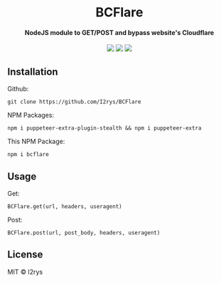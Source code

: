 
<h1 align="center">BCFlare</h1>
<h4 align="center">NodeJS module to GET/POST and bypass website's Cloudflare</h4>
<p align="center">
	<a href="https://github.com/I2rys/BCFlare/blob/main/LICENSE"><img src="https://img.shields.io/github/license/I2rys/BCFlare?style=flat-square"></img></a>
	<a href="https://github.com/I2rys/BCFlare/issues"><img src="https://img.shields.io/github/issues/I2rys/BCFlare.svg"></img></a>
	<a href="https://nodejs.org/"><img src="https://img.shields.io/badge/-Nodejs-green?style=flat-square&logo=Node.js"></img></a>
</p>


## Installation
Github:

    git clone https://github.com/I2rys/BCFlare

NPM Packages:

    npm i puppeteer-extra-plugin-stealth && npm i puppeteer-extra
    
This NPM Package:

    npm i bcflare
    

## Usage
Get:

    BCFlare.get(url, headers, useragent)
    
Post:

    BCFlare.post(url, post_body, headers, useragent)
    
## License
MIT © I2rys

